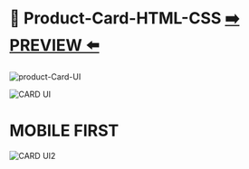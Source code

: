 # 🔮 Product-Card-HTML-CSS [:arrow_right: PREVIEW :arrow_left:](https://erik161.github.io/Product-Card-HTML-CSS/)


![product-Card-UI](https://user-images.githubusercontent.com/26189854/159131873-5eb67549-54d0-407b-8774-2cc6d6ea2be5.jpg)


![CARD UI](https://user-images.githubusercontent.com/26189854/159293649-8824ffa0-af82-4633-999e-5599b6ae548b.gif)


# MOBILE FIRST 
![CARD UI2](https://user-images.githubusercontent.com/26189854/159293734-0089199c-cce0-4797-a587-37a91be2d8e7.gif)






